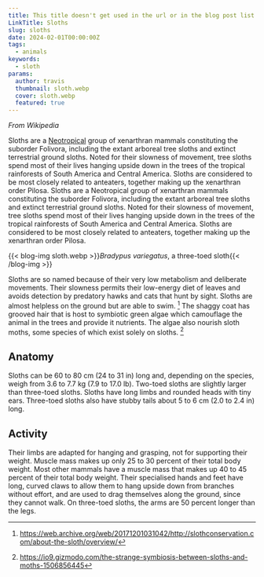 ```yaml
---
title: This title doesn't get used in the url or in the blog post list
LinkTitle: Sloths
slug: sloths
date: 2024-02-01T00:00:00Z
tags:
  - animals
keywords:
  - sloth
params:
  author: travis
  thumbnail: sloth.webp
  cover: sloth.webp
  featured: true
---
```


_From Wikipedia_

Sloths are a [Neotropical](https://en.wikipedia.org/wiki/Neotropical_realm)
group of xenarthran mammals constituting the suborder Folivora, including the
extant arboreal tree sloths and extinct terrestrial ground sloths. Noted for
their slowness of movement, tree sloths spend most of their lives hanging upside
down in the trees of the tropical rainforests of South America and Central
America. Sloths are considered to be most closely related to anteaters, together
making up the xenarthran order Pilosa. Sloths are a Neotropical group of
xenarthran mammals constituting the suborder Folivora, including the extant
arboreal tree sloths and extinct terrestrial ground sloths. Noted for their
slowness of movement, tree sloths spend most of their lives hanging upside down
in the trees of the tropical rainforests of South America and Central America.
Sloths are considered to be most closely related to anteaters, together making
up the xenarthran order Pilosa.

{{< blog-img sloth.webp >}}_Bradypus variegatus_, a three-toed
sloth{{< /blog-img >}}

Sloths are so named because of their very low metabolism and deliberate
movements. Their slowness permits their low-energy diet of leaves and avoids
detection by predatory hawks and cats that hunt by sight. Sloths are almost
helpless on the ground but are able to swim. [^1] The shaggy coat has grooved
hair that is host to symbiotic green algae which camouflage the animal in the
trees and provide it nutrients. The algae also nourish sloth moths, some species
of which exist solely on sloths. [^2]

[^1]:
    https://web.archive.org/web/20171201031042/http://slothconservation.com/about-the-sloth/overview/

[^2]:
    https://io9.gizmodo.com/the-strange-symbiosis-between-sloths-and-moths-1506856445

## Anatomy

Sloths can be 60 to 80 cm (24 to 31 in) long and, depending on the species,
weigh from 3.6 to 7.7 kg (7.9 to 17.0 lb). Two-toed sloths are slightly larger
than three-toed sloths. Sloths have long limbs and rounded heads with tiny ears.
Three-toed sloths also have stubby tails about 5 to 6 cm (2.0 to 2.4 in) long.

## Activity

Their limbs are adapted for hanging and grasping, not for supporting their
weight. Muscle mass makes up only 25 to 30 percent of their total body weight.
Most other mammals have a muscle mass that makes up 40 to 45 percent of their
total body weight. Their specialised hands and feet have long, curved claws to
allow them to hang upside down from branches without effort, and are used to
drag themselves along the ground, since they cannot walk. On three-toed sloths,
the arms are 50 percent longer than the legs.
